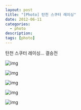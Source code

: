 ```yaml
---
layout: post
title: "[Photo] 탄천 스쿠터 레이싱"
date: 2012-06-11
categories:
  - photo
description:
tags: [photo]
---
```


탄천 스쿠터 레이싱... 결승전

<!--more-->


![img](https://raw.githubusercontent.com/tkhwang/tkhwang-etc/master/img/2012/20120611215636_dsc_5183.JPG)


![img](https://raw.githubusercontent.com/tkhwang/tkhwang-etc/master/img/2012/20120611215658_dsc_5184.JPG)


![img](https://raw.githubusercontent.com/tkhwang/tkhwang-etc/master/img/2012/20120611215709_dsc_5186.JPG)


![img](https://raw.githubusercontent.com/tkhwang/tkhwang-etc/master/img/2012/20120611215716_dsc_5187.JPG)


![img](https://raw.githubusercontent.com/tkhwang/tkhwang-etc/master/img/2012/20120611215723_dsc_5198.JPG)
